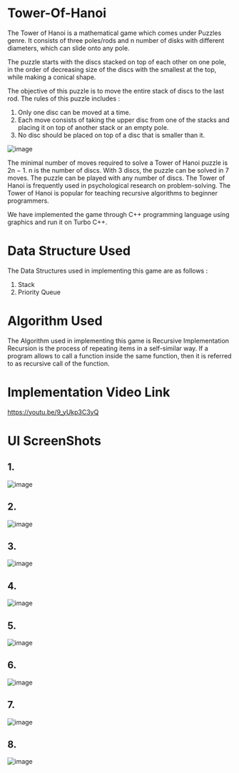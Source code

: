 # Tower-Of-Hanoi

The Tower of Hanoi is a mathematical game which comes under Puzzles genre. It consists of three poles/rods and n number of disks with different diameters, which can slide onto any pole.

The puzzle starts with the discs stacked on top of each other on one pole, in the order of decreasing size of the discs with the smallest at the top, while making a conical shape.

The objective of this puzzle is to move the entire stack of discs to the last rod.
The rules of this puzzle includes :
1.	Only one disc can be moved at a time.
2.	Each move consists of taking the upper disc from one of the stacks and placing it on top of another stack or an empty pole.
3.	No disc should be placed on top of a disc that is smaller than it.


![image](https://user-images.githubusercontent.com/41635465/149123846-e9ec9999-909f-487c-979c-2a20d0a21964.png)


The minimal number of moves required to solve a Tower of Hanoi puzzle is 2n − 1. n is the number of discs. With 3 discs, the puzzle can be solved in 7 moves.
The puzzle can be played with any number of discs.
The Tower of Hanoi is frequently used in psychological research on problem-solving.
The Tower of Hanoi is popular for teaching recursive algorithms to beginner programmers.

We have implemented the game through C++ programming language using graphics and run it on Turbo C++.
# Data Structure Used
The Data Structures used in implementing this game are as follows :
1.	Stack
2.	Priority Queue
# Algorithm Used
The Algorithm used in implementing this game is Recursive Implementation
Recursion is the process of repeating items in a self-similar way.
If a program allows to call a function inside the same function, then it is referred to as recursive call of the function.

# Implementation Video Link
https://youtu.be/9_yUkp3C3yQ


# UI ScreenShots

## 1.


![image](https://user-images.githubusercontent.com/41635465/140608787-17c48007-b9fc-4aef-b7e6-7bc19a5bafcd.png)

## 2.



![image](https://user-images.githubusercontent.com/41635465/140608887-493f881b-fdd7-42a1-89bf-f5037dde6986.png)

## 3.


![image](https://user-images.githubusercontent.com/41635465/140608898-a9649e48-26db-4bff-be2a-5f1d60dc2afe.png)

## 4.



![image](https://user-images.githubusercontent.com/41635465/140608907-7d3d1040-e257-4c1b-90b7-10cd199f1380.png)

## 5.



![image](https://user-images.githubusercontent.com/41635465/140608925-569c1900-77af-49f6-a152-5ef4e0025aeb.png)

## 6.


![image](https://user-images.githubusercontent.com/41635465/140608934-446f176c-f55a-46d0-a796-d48236eb9188.png)

## 7.



![image](https://user-images.githubusercontent.com/41635465/140609019-dbba25b7-dbe1-4c02-9a9f-8aa7d61c0a2e.png)

## 8.


![image](https://user-images.githubusercontent.com/41635465/140609041-9e9e883b-9363-472a-942d-44f2809b0973.png)

